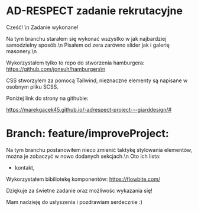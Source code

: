 # AD-RESPECT zadanie rekrutacyjne


Cześć! \n
Zadanie wykonane!

Na tym branchu starałem się wykonać wszystko w jak najbardziej samodzielny sposób.\n
Pisałem od zera zarówno slider jak i galerię masonery.\n

Wykorzystałem tylko to repo do stworzenia hamburgera: https://github.com/jonsuh/hamburgers\n

CSS stworzyłem za pomocą Tailwind, nieznaczne elementy są napisane w osobnym pliku SCSS.

Poniżej link do strony na githubie:

https://marekgacek45.github.io/-adrespect-project---giarddesign/#

# Branch: feature/improveProject:

Na tym branchu postanowiłem nieco zmienić taktykę stylowania elementów, można je zobaczyć w nowo dodanych sekcjach.\n
Oto ich lista:
- kontakt,

Wykorzystałem bibiliotekę komponentów: https://flowbite.com/

Dziękuje za świetne zadanie oraz możliwośc wykazania się!

Mam nadzieję do usłyszenia i pozdrawiam serdecznie :)
